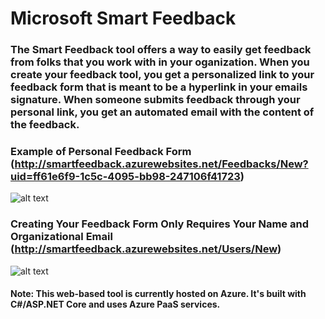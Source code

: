 # Microsoft Smart Feedback

### The Smart Feedback tool offers a way to easily get feedback from folks that you work with in your oganization. When you create your feedback tool, you get a personalized link to your feedback form that is meant to be a hyperlink in your emails signature. When someone submits feedback through your personal link, you get an automated email with the content of the feedback.

### Example of Personal Feedback Form (http://smartfeedback.azurewebsites.net/Feedbacks/New?uid=ff61e6f9-1c5c-4095-bb98-247106f41723)

![alt text](http://i.imgur.com/aGEap7P.png "Feedback Form")

### Creating Your Feedback Form Only Requires Your Name and Organizational Email (http://smartfeedback.azurewebsites.net/Users/New)

![alt text](http://i.imgur.com/nutNceu.png "Signing Up")

#### Note: This web-based tool is currently hosted on Azure. It's built with C#/ASP.NET Core and uses Azure PaaS services.